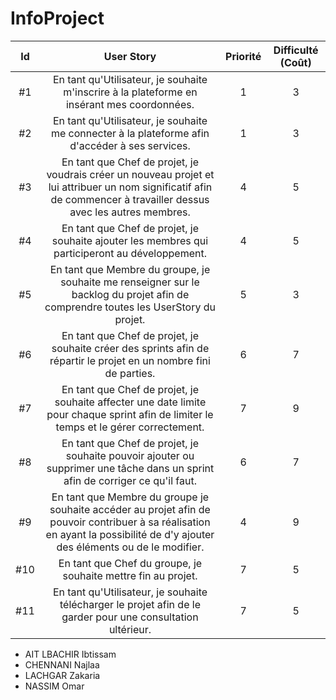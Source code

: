 # InfoProject



| Id |      User Story      |  Priorité |  Difficulté (Coût) |
|:--:|:----------------------------------------------------------------------------:|:-:|:-:|
| #1 | En tant qu'Utilisateur, je souhaite m'inscrire à la plateforme en insérant mes coordonnées. | 1 | 3 |
| #2 | En tant qu'Utilisateur, je souhaite me connecter à la plateforme afin d'accéder à ses services. | 1 | 3 |
| #3 | En tant que Chef de projet, je voudrais créer un nouveau projet et lui attribuer un nom significatif afin de commencer à travailler dessus avec les autres membres. | 4 | 5 | 
| #4 | En tant que Chef de projet, je souhaite ajouter les membres qui participeront au développement. | 4 | 5 | 
| #5 | En tant que Membre du groupe, je souhaite me renseigner sur le backlog du projet afin de comprendre toutes les UserStory du projet. | 5 | 3 | 
| #6 | En tant que Chef de projet, je souhaite créer des sprints afin de répartir le projet en un nombre fini de parties.| 6 | 7 | 
| #7 | En tant que Chef de projet, je souhaite affecter une date limite pour chaque sprint afin de limiter le temps et le gérer correctement.| 7 | 9 | 
| #8 |En tant que Chef de projet,  je souhaite pouvoir ajouter ou supprimer une tâche dans un sprint afin de corriger ce qu'il faut. | 6 | 7 | 
| #9 |En tant que Membre du groupe je souhaite accéder au projet afin de pouvoir contribuer à sa réalisation en ayant la possibilité de d'y ajouter des éléments ou de le modifier. | 4 | 9 | 
| #10 | En tant que Chef du groupe, je souhaite mettre fin au projet. | 7 | 5 | 
| #11| En tant qu'Utilisateur, je souhaite télécharger le projet afin de le garder pour une consultation ultérieur. | 7 | 5 |







* AIT LBACHIR Ibtissam
* CHENNANI Najlaa 
* LACHGAR Zakaria
* NASSIM Omar
